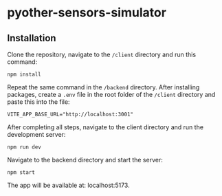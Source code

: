 # pyother-sensors-simulator

## Installation

Clone the repository, navigate to the `/client` directory and run this command:

```
npm install
```

Repeat the same command in the `/backend` directory. After installing packages, create a `.env` file in the root folder of the `/client` directory and paste this into the file:

```
VITE_APP_BASE_URL="http://localhost:3001"
```

After completing all steps, navigate to the client directory and run the development server: 

```
npm run dev
```

Navigate to the backend directory and start the server:

```
npm start
```

The app will be available at: localhost:5173.
